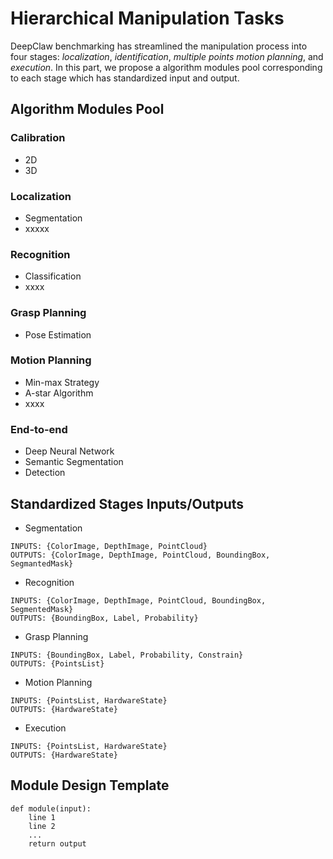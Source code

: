 # Hierarchical Manipulation Tasks

DeepClaw benchmarking has streamlined the manipulation process into four stages: *localization*, *identification*, *multiple points motion planning*, and *execution*. In this part, we propose a algorithm modules pool corresponding to each stage which has standardized input and output.

## Algorithm Modules Pool

### Calibration

- 2D
- 3D

### Localization

- Segmentation
- xxxxx

### Recognition

- Classification
- xxxx

### Grasp Planning

- Pose Estimation

### Motion Planning

- Min-max Strategy
- A-star Algorithm
- xxxx

### End-to-end

- Deep Neural Network
- Semantic Segmentation
- Detection

## Standardized Stages Inputs/Outputs

- Segmentation

```
INPUTS: {ColorImage, DepthImage, PointCloud}
OUTPUTS: {ColorImage, DepthImage, PointCloud, BoundingBox, SegmantedMask}
```

- Recognition

```
INPUTS: {ColorImage, DepthImage, PointCloud, BoundingBox, SegmentedMask}
OUTPUTS: {BoundingBox, Label, Probability}
```

- Grasp Planning

```
INPUTS: {BoundingBox, Label, Probability, Constrain}
OUTPUTS: {PointsList}
```

- Motion Planning

```
INPUTS: {PointsList, HardwareState}
OUTPUTS: {HardwareState}
```

- Execution

```
INPUTS: {PointsList, HardwareState}
OUTPUTS: {HardwareState}
```

## Module Design Template

```
def module(input):
	line 1
	line 2
	...
	return output
```

